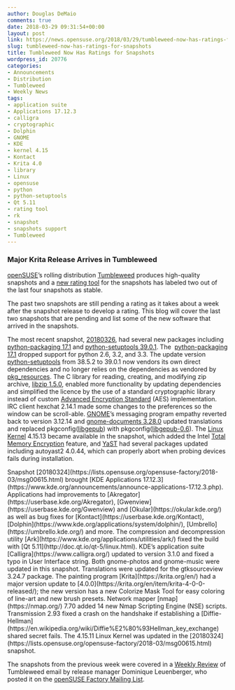 ```yaml
---
author: Douglas DeMaio
comments: true
date: 2018-03-29 09:31:54+00:00
layout: post
link: https://news.opensuse.org/2018/03/29/tumbleweed-now-has-ratings-for-snapshots/
slug: tumbleweed-now-has-ratings-for-snapshots
title: Tumbleweed Now Has Ratings for Snapshots
wordpress_id: 20776
categories:
- Announcements
- Distribution
- Tumbleweed
- Weekly News
tags:
- application suite
- Applications 17.12.3
- calligra
- cryptographic
- Dolphin
- GNOME
- KDE
- kernel 4.15
- Kontact
- Krita 4.0
- library
- Linux
- opensuse
- python
- python-setuptools
- Qt 5.11
- rating tool
- rk
- snapshot
- snapshots support
- Tumbleweed
---
```


### **Major Krita Release Arrives in Tumbleweed**



[openSUSE](https://www.opensuse.org/)’s rolling distribution [Tumbleweed](https://en.opensuse.org/Portal:Tumbleweed) produces high-quality snapshots and a [new rating tool](http://review.tumbleweed.boombatower.com/) for the snapshots has labeled two out of the last four snapshots as stable.

The past two snapshots are still pending a rating as it takes about a week after the snapshot release to develop a rating. This blog will cover the last two snapshots that are pending and list some of the new software that arrived in the snapshots.

The most recent snapshot, [20180326](https://lists.opensuse.org/opensuse-factory/2018-03/msg00674.html), had several new packages including [python-packaging 17.1](https://pypi.python.org/pypi/packaging) and [python-setuptools 39.0.1](https://pypi.python.org/pypi/setuptools). The  [python-packaging 17.1](https://pypi.python.org/pypi/packaging) dropped support for python 2.6, 3.2, and 3.3. The update version [python-setuptools](https://pypi.python.org/pypi/setuptools) from 38.5.2 to 39.0.1 now vendors its own direct dependencies and no longer relies on the dependencies as vendored by [pkg_resources](https://github.com/pypa/setuptools/tree/master/pkg_resources). The C library for reading, creating, and modifying zip archive, [libzip 1.5.0](https://libzip.org/news/release-1.5.0.html), enabled more functionality by updating dependencies and simplified the licence by the use of a standard cryptographic library instead of custom [Advanced Encryption Standard](https://en.wikipedia.org/wiki/Advanced_Encryption_Standard) (AES) implementation. IRC client hexchat 2.14.1 made some changes to the preferences so the window can be scroll-able. [GNOME](https://www.gnome.org/)’s messaging program empathy reverted back to version 3.12.14 and [gnome-documents 3.28.0](https://github.com/GNOME/gnome-documents) updated translations and replaced pkgconfig([libgepub](https://github.com/GNOME/libgepub/releases)) with pkgconfig([libgepub-0.6](https://github.com/GNOME/libgepub/releases)). The [Linux Kernel](https://www.kernel.org/) 4.15.13 became available in the snapshot, which added the Intel [Total Memory Encryption](https://software.intel.com/en-us/blogs/2017/12/22/intel-releases-new-technology-specification-for-memory-encryption) feature, and [YaST](http://yast.opensuse.org/) had several packages updated including autoyast2 4.0.44, which can properly abort when probing devices fails during installation.

<!-- more -->Snapshot [20180324](https://lists.opensuse.org/opensuse-factory/2018-03/msg00615.html) brought [KDE Applications 17.12.3](https://www.kde.org/announcements/announce-applications-17.12.3.php). Applications had improvements to [Akregator](https://userbase.kde.org/Akregator), [Gwenview](https://userbase.kde.org/Gwenview) and [Okular](https://okular.kde.org/) as well as bug fixes for [Kontact](https://userbase.kde.org/Kontact), [Dolphin](https://www.kde.org/applications/system/dolphin/), [Umbrello](https://umbrello.kde.org/) and more. The compression and decompression utility [Ark](https://www.kde.org/applications/utilities/ark/) fixed the build with [Qt 5.11](http://doc.qt.io/qt-5/linux.html). KDE’s application suite [Calligra](https://www.calligra.org/) updated to version 3.1.0 and fixed a typo in User Interface string. Both gnome-photos and gnome-music were updated in this snapshot. Translations were updated for the gtksourceview 3.24.7 package. The painting program [Krita](https://krita.org/en/) had a major version update to [4.0.0](https://krita.org/en/item/krita-4-0-0-released/); the new version has a new Colorize Mask Tool for easy coloring of line-art and new brush presets. Network mapper [nmap](https://nmap.org/) 7.70 added 14 new Nmap Scripting Engine (NSE) scripts. Transmission 2.93 fixed a crash on the handshake if establishing a [Diffie-Hellman](https://en.wikipedia.org/wiki/Diffie%E2%80%93Hellman_key_exchange) shared secret fails. The 4.15.11 Linux Kernel was updated in the [20180324](https://lists.opensuse.org/opensuse-factory/2018-03/msg00615.html) snapshot.

The snapshots from the previous week were covered in a [Weekly Review](https://lists.opensuse.org/opensuse-factory/2018-03/msg00568.html) of Tumbleweed email by release manager Dominique Leuenberger, who posted it on the [openSUSE Factory Mailing List](https://lists.opensuse.org/opensuse-factory/).


